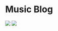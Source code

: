 # Music Blog

<img src="https://user-images.githubusercontent.com/63948884/103580280-45492700-4f1d-11eb-9e31-ab562a270010.png">
<img src="https://user-images.githubusercontent.com/63948884/103587203-12f1f680-4f2a-11eb-9bba-a9e7b1f20d77.JPG">
